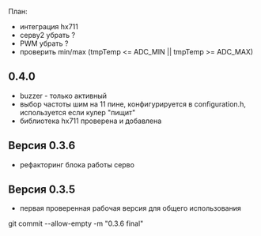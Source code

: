 План:
- интеграция hx711
- серву2 убрать ?
- PWM убрать ?
- проверить min/max (tmpTemp <= ADC_MIN || tmpTemp >= ADC_MAX) 

## 0.4.0
- buzzer - только активный
- выбор частоты шим на 11 пине, конфигурируется в configuration.h, используется если кулер "пищит"
- библиотека hx711 проверена и добавлена


## Версия 0.3.6
- рефакторинг блока работы серво

## Версия 0.3.5
- первая проверенная рабочая версия для общего использования



git commit --allow-empty -m "0.3.6 final"